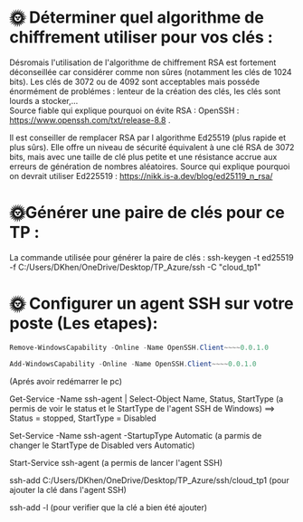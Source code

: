 # 🌞 Déterminer quel algorithme de chiffrement utiliser pour vos clés :

Désromais l'utilisation de l'algorithme de chiffrement RSA est fortement déconseillée car considérer comme non sûres (notamment les clés de 1024 bits). Les clés de 3072 ou de 4092 sont acceptables mais posséde énormément de problémes : lenteur de la création des clés, les clés sont lourds a stocker,...  
Source fiable qui explique pourquoi on évite RSA : OpenSSH : https://www.openssh.com/txt/release-8.8 .

Il est conseiller de remplacer RSA par l algorithme Ed25519 (plus rapide et plus sûrs). Elle offre un niveau de sécurité équivalent à une clé RSA de 3072 bits, mais avec une taille de clé plus petite et une résistance accrue aux erreurs de génération de nombres aléatoires.
Source qui explique pourquoi on devrait utiliser Ed225519 : https://nikk.is-a.dev/blog/ed25119_n_rsa/

# 🌞Générer une paire de clés pour ce TP :

La commande utilisée pour générer la paire de clés : ssh-keygen -t ed25519 -f C:/Users/DKhen/OneDrive/Desktop/TP_Azure/ssh -C "cloud_tp1"

# 🌞 Configurer un agent SSH sur votre poste (Les etapes):

```powershell
Remove-WindowsCapability -Online -Name OpenSSH.Client~~~~0.0.1.0
```

```powershell
Add-WindowsCapability -Online -Name OpenSSH.Client~~~~0.0.1.0
```

(Aprés avoir redémarrer le pc)

Get-Service -Name ssh-agent | Select-Object Name, Status, StartType
(a permis de voir le status et le StartType de l'agent SSH de Windows) ==> Status = stopped, StartType = Disabled

Set-Service -Name ssh-agent -StartupType Automatic
(a parmis de changer le StartType de Disabled vers Automatic)

Start-Service ssh-agent
(a permis de lancer l'agent SSH)

ssh-add C:/Users/DKhen/OneDrive/Desktop/TP_Azure/ssh/cloud_tp1
(pour ajouter la clé dans l'agent SSH)

ssh-add -l
(pour verifier que la clé a bien été ajouter)
